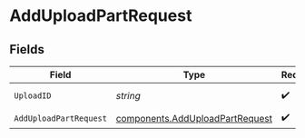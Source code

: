 # AddUploadPartRequest


## Fields

| Field                                                                              | Type                                                                               | Required                                                                           | Description                                                                        | Example                                                                            |
| ---------------------------------------------------------------------------------- | ---------------------------------------------------------------------------------- | ---------------------------------------------------------------------------------- | ---------------------------------------------------------------------------------- | ---------------------------------------------------------------------------------- |
| `UploadID`                                                                         | *string*                                                                           | :heavy_check_mark:                                                                 | The ID of the Upload.<br/>                                                         | upload_abc123                                                                      |
| `AddUploadPartRequest`                                                             | [components.AddUploadPartRequest](../../models/components/adduploadpartrequest.md) | :heavy_check_mark:                                                                 | N/A                                                                                |                                                                                    |